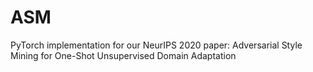 # ASM
PyTorch implementation for our NeurIPS 2020 paper: Adversarial Style Mining for One-Shot Unsupervised Domain Adaptation
